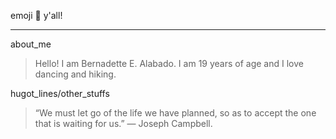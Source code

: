 emoji :purple_heart: y'all!
***
about_me
>  Hello! I am Bernadette E. Alabado. I am 19 years of age and I love dancing and hiking. 

hugot_lines/other_stuffs
>  “We must let go of the life we have planned, so as to accept the one that is waiting for us.” — Joseph Campbell.
